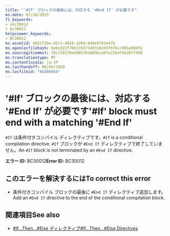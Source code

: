 ```yaml
---
title: "'#If' ブロックの最後には、対応する '#End If' が必要です"
ms.date: 07/20/2015
f1_keywords:
- vbc30012
- bc30012
helpviewer_keywords:
- BC30012
ms.assetid: 9d51f3be-d2c3-4918-a36d-0d9e9763e47b
ms.openlocfilehash: 6e8c022f70b335673403102d3fbfbcc06ba09dfe
ms.sourcegitcommit: f8c270376ed905f6a8896ce0fe25b4f4b38ff498
ms.translationtype: MT
ms.contentlocale: ja-JP
ms.lasthandoff: 06/04/2020
ms.locfileid: "84366854"
---
```

# <a name="if-block-must-end-with-a-matching-end-if"></a><span data-ttu-id="f5742-102">'#If' ブロックの最後には、対応する '#End If' が必要です</span><span class="sxs-lookup"><span data-stu-id="f5742-102">'#If' block must end with a matching '#End If'</span></span>
<span data-ttu-id="f5742-103">`#If` は条件付きコンパイル ディレクティブです。</span><span class="sxs-lookup"><span data-stu-id="f5742-103">`#If` is a conditional compilation directive.</span></span> <span data-ttu-id="f5742-104">`#If` ブロックが `#End If` ディレクティブで終了していません。</span><span class="sxs-lookup"><span data-stu-id="f5742-104">An `#If` block is not terminated by an `#End If` directive.</span></span>  
  
 <span data-ttu-id="f5742-105">**エラー ID:** BC30012</span><span class="sxs-lookup"><span data-stu-id="f5742-105">**Error ID:** BC30012</span></span>  
  
## <a name="to-correct-this-error"></a><span data-ttu-id="f5742-106">このエラーを解決するには</span><span class="sxs-lookup"><span data-stu-id="f5742-106">To correct this error</span></span>  
  
- <span data-ttu-id="f5742-107">条件付きコンパイル ブロックの最後に `#End If` ディレクティブ追加します。</span><span class="sxs-lookup"><span data-stu-id="f5742-107">Add an `#End If` directive to the end of the conditional compilation block.</span></span>  
  
## <a name="see-also"></a><span data-ttu-id="f5742-108">関連項目</span><span class="sxs-lookup"><span data-stu-id="f5742-108">See also</span></span>

- [<span data-ttu-id="f5742-109">#If...Then...#Else ディレクティブ</span><span class="sxs-lookup"><span data-stu-id="f5742-109">#If...Then...#Else Directives</span></span>](../language-reference/directives/if-then-else-directives.md)

